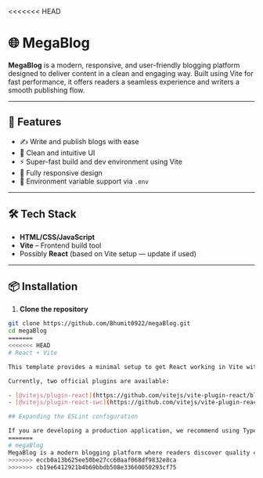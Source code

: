 <<<<<<< HEAD
# 🌐 MegaBlog

**MegaBlog** is a modern, responsive, and user-friendly blogging platform designed to deliver content in a clean and engaging way. Built using Vite for fast performance, it offers readers a seamless experience and writers a smooth publishing flow.

---

## 🚀 Features

- ✍️ Write and publish blogs with ease
- 🧭 Clean and intuitive UI
- ⚡ Super-fast build and dev environment using Vite
- 📱 Fully responsive design
- 🔐 Environment variable support via `.env`

---

## 🛠️ Tech Stack

- **HTML/CSS/JavaScript**
- **Vite** – Frontend build tool
- Possibly **React** (based on Vite setup — update if used)

---

## 📦 Installation

1. **Clone the repository**

```bash
git clone https://github.com/Bhumit0922/megaBlog.git
cd megaBlog
=======
<<<<<<< HEAD
# React + Vite

This template provides a minimal setup to get React working in Vite with HMR and some ESLint rules.

Currently, two official plugins are available:

- [@vitejs/plugin-react](https://github.com/vitejs/vite-plugin-react/blob/main/packages/plugin-react) uses [Babel](https://babeljs.io/) for Fast Refresh
- [@vitejs/plugin-react-swc](https://github.com/vitejs/vite-plugin-react/blob/main/packages/plugin-react-swc) uses [SWC](https://swc.rs/) for Fast Refresh

## Expanding the ESLint configuration

If you are developing a production application, we recommend using TypeScript with type-aware lint rules enabled. Check out the [TS template](https://github.com/vitejs/vite/tree/main/packages/create-vite/template-react-ts) for information on how to integrate TypeScript and [`typescript-eslint`](https://typescript-eslint.io) in your project.
=======
# megaBlog
MegaBlog is a modern blogging platform where readers discover quality content and writers share their ideas with the world. From tech and lifestyle to education and wellness, MegaBlog connects curious minds through engaging, insightful, and inspiring posts.
>>>>>>> eccb0a13b625ee50be27cc60aaf068df9832e8ca
>>>>>>> cb19e6412921b4b69bbdb508e33660050293cf75
